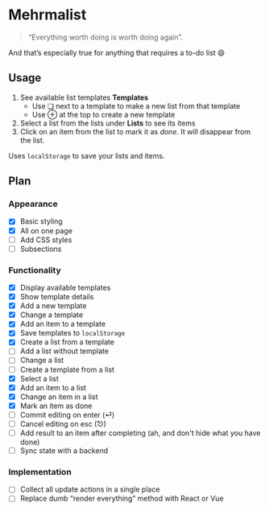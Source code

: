 # Mehrmalist

> “Everything worth doing is worth doing again”. 

And that’s especially true for anything that requires a to-do list 😄


## Usage

1. See available list templates **Templates**
	* Use ❏ next to a template to make a new list from that template
	* Use ⊕ at the top to create a new template 
2. Select a list from the lists under **Lists** to see its items
3. Click on an item from the list to mark it as _done_. It will disappear from the list.

Uses `localStorage` to save your lists and items.

## Plan

### Appearance

- [x] Basic styling
- [x] All on one page
- [ ] Add CSS styles
- [ ] Subsections

### Functionality

- [x] Display available templates
- [x] Show template details
- [x] Add a new template
- [x] Change a template
- [x] Add an item to a template
- [x] Save templates to `localStorage`
- [x] Create a list from a template
- [ ] Add a list without template
- [ ] Change a list
- [ ] Create a template from a list
- [x] Select a list
- [x] Add an item to a list
- [x] Change an item in a list
- [x] Mark an item as done
- [ ] Commit editing on enter (⏎)
- [ ] Cancel editing on esc (⎋)
- [ ] Add result to an item after completing (ah, and don't hide what you have done)
- [ ] Sync state with a backend

### Implementation

- [ ] Collect all update actions in a single place
- [ ] Replace dumb “render everything” method with React or Vue
